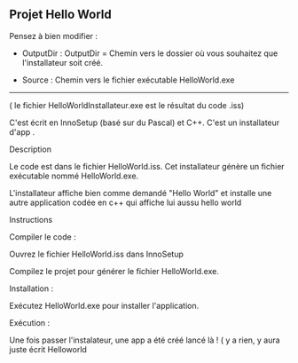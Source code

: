 Projet Hello World
---

Pensez à bien modifier :

- OutputDir : OutputDir = Chemin vers le dossier où vous souhaitez que l'installateur soit créé.

- Source : Chemin vers le fichier exécutable HelloWorld.exe

---

( le fichier HelloWorldInstallateur.exe est le résultat du code .iss)

C'est écrit en InnoSetup (basé sur du Pascal) et C++. C'est un installateur d'app .

Description

Le code est dans le fichier HelloWorld.iss. Cet installateur génère un fichier exécutable nommé HelloWorld.exe.

L'installateur affiche bien comme demandé "Hello World"
et installe une autre application codée en c++ qui affiche lui aussu hello world

Instructions

Compiler le code :

Ouvrez le fichier HelloWorld.iss dans InnoSetup

Compilez le projet pour générer le fichier HelloWorld.exe.

Installation :

Exécutez HelloWorld.exe pour installer l'application.

Exécution :

Une fois passer l'instalateur, une app a été créé lancé là ! ( y a rien, y aura juste écrit Helloworld
